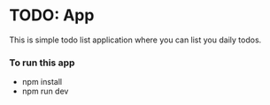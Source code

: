 # TODO: App

This is simple todo list application where you can list you daily todos.

### To run this app
- npm install
- npm run dev
